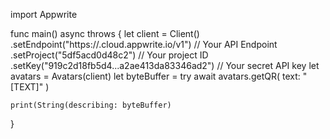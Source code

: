 import Appwrite

func main() async throws {
    let client = Client()
      .setEndpoint("https://<REGION>.cloud.appwrite.io/v1") // Your API Endpoint
      .setProject("5df5acd0d48c2") // Your project ID
      .setKey("919c2d18fb5d4...a2ae413da83346ad2") // Your secret API key
    let avatars = Avatars(client)
    let byteBuffer = try await avatars.getQR(
        text: "[TEXT]"
    )

    print(String(describing: byteBuffer)
}
